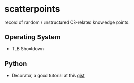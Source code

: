 # scatterpoints

record of random / unstructured CS-related knowledge points.

## Operating System

- TLB Shootdown

## Python

- Decorator, a good tutorial at this [gist](https://gist.github.com/Zearin/2f40b7b9cfc51132851a)

